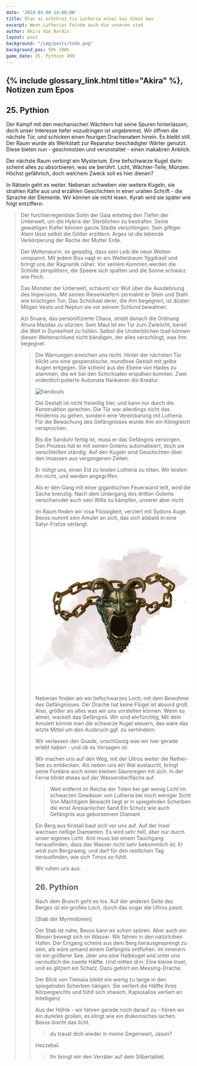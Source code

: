 ```yaml
---
date: '2024-03-09 14:00:00'
title: Ótan oi echthroí tis Luthería eínai kai dikoí mas
excerpt: Wenn Lutherias Feinde auch die unseren sind
author: Akira die Bardin
layout: post
background: "/img/posts/todo.png"
background_pos: 50% 100%
game_date: 25. Pythion 499
---
```


## {% include glossary_link.html title="Akira" %}, Notizen zum Epos

## 25. Pythion

Der Kampf mit den mechanischen Wächtern hat seine Spuren hinterlassen, doch unser Interesse tiefer vozudringen ist ungebremst. Wir öffnen die nächste Tür, und schicken einen feurigen Drachenatem hinein. Es bleibt still. Der Raum wurde als Werkstatt zur Reparatur beschädigter Wärter genutzt. Diese bieten nun - geschmolzen und verunstaltet - einen makabren Anblick.

Der nächste Raum verbirgt ein Mysterium. Eine tiefschwarze Kugel darin scheint alles zu absorbieren, was sie berührt. Licht, Wächter-Teile, Münzen. Höchst gefährlich, doch welchem Zweck soll es hier dienen?

In Rätseln geht es weiter. Nebenan schweben vier weitere Kugeln, sie strahlen Kälte aus und erzählen Geschichten in einer uralten Schrift - die Sprache der Elemente. Wir können sie nicht lesen. Kyrah wird sie später wie folgt entziffern:

<blockquote class=”TODO”>Der furchterregendste Sohn der Gaia entstieg den Tiefen der Unterwelt, um die Hybris der Sterblichen zu bestrafen. Seine gewaltigen Kiefer können ganze Städte verschlingen. Sein giftiger Atem lässt selbst die Götter erzittern. Arges ist die lebende Verkörperung der Rache der Mutter Erde.

Der Weltenwurm, so gewaltig, dass sein Leib die neun Welten umspannt. Mit jedem Biss nagt er am Weltenbaum Yggdrasil und bringt uns der Ragnarök näher. Vor seinem Kommen werden die Schilde zersplittern, die Speere sich spalten und die Sonne schwarz wie Pech.

Das Monster der Unterwelt, schäumt vor Wut über die Ausdehnung des Imperiums. Mit seinen Riesenkiefern zermalmt er Stein und Stahl wie brüchigen Ton. Das Schicksal derer, die ihm begegnen, ist düster: Mögen Vesta und Neptun sie vor seinem Schlund bewahren.

Azi Sruara, das personifizierte Chaos, strebt danach die Ordnung Ahura Mazdas zu stürzen. Sein Maul ist ein Tor zum Zwielicht, bereit die Welt in Dunkelheit zu hüllen. Selbst die Unsterblichen Izad können diesen Weltenschlund nicht bändigen, der alles verschlingt, was ihm begegnet.<blockquote>

Die Warnungen erreichen uns nicht. Hinter der nächsten Tür blickt uns eine gespenstische, mundlose Gestalt mit gelbe Augen entgegen. Sie scheint aus der Ebene von Hades zu stammen, die wir bei den Schicksalen erspähen konnten. Zwei ordentlich polierte Automata flankieren die Kreatur.

![handouts](/img/posts/foo.png)



Die Gestalt ist nicht freiwillig hier, und kann nur durch die Konstruktion sprechen. Die Tür war allerdings nicht das Hindernis zu gehen, sondern eine Vereinbarung mit Lutheria. Für die Bewachung des Gefängnisses wurde ihm ein Königreich versprochen.

Bis die Sanduhr fertig ist, muss er das Gefängnis versorgen. Den Prozess hat er mit seinen Golems automatisiert, doch sie verschleißen ständig. Auf den Kugeln sind Geschichten über den Insassen aus vergangenen Zeiten. 

Er nötigt uns, einen Eid zu leisten Lutheria zu töten. Wir leisten ihn nicht, und werden angegriffen. 


Als er den Gang mit einer gigantischen Feuerwand teilt, wird die Sache brenzlig. Nach dem Untergang des dritten Golems verschwindet auch sein Wille zu kämpfen, unserer aber nicht.

Im Raum finden wir rosa Flüssigkeit, verziert mit Sydons Auge. Bexos nummt sein Amulet an sich, das sich alsbald in eine Satyr-Fratze verlangt.

![Fratze](/img/posts/fratze.png)

Nebenan finden wir ein tiefschwarzes Loch, mit dem Bewohner des Gefängnisses. Der Drache hat keine Flügel ist absurd groß. Also, größer als alles was wir uns vorstellen können. Wenn es atmet, wackelt das Gefängnis. Wir sind ehrfürchtig,
Mit dem Amulett könnte man die schwarze Kugel steuern, das wäre das letzte Mittel um den Ausbruch ggf. zu verhindern. 

Wir verlassen den Quade, unschlüssig was wir hier gerade erlebt haben - und ob es Versagen ist.

 
Wir machen uns auf den Weg, mit der Ultros weiter die Nether-See zu entdecken. Als neben uns ein Wal austaucht, bringt seine Fontäne auch einen kleinen Säureregen mit sich. In der Ferne blinkt etwas auf der Wasseroberfläche auf. 

> Weit entfernt im Reiche der Toten bei gar wenig Licht
> Im schwarzen Gewässer von Lutheria bei noch weniger Sicht
> Von Mächtigem Bewacht liegt er in spiegelnden Scherben die einst Aresianischer Sand
> Ein Schutz wie auch Gefängnis aus geborstenem Diamant


Ein Berg aus Kristall baut sich vor uns auf. Auf der Insel wachsen rießige Diamanten. Es wird sehr hell, aber nur durch unser eigenes Licht. Anti muss bei einem Tauchgang herausfinden, dass das Wasser nicht sehr bekommlich ist. Er wird zum Bergzwerg, und darf für den restlichen Tag herausfinden, wie sich Timos so fühlt.

Wir ruhen uns aus.

## 26. Pythion

Nach dem Brunch geht es los. Auf der anderen Seite des Berges ist ein großes Loch, durch das sogar die Ultros passt.

[Stab der Myrmidonen]

Der Stab ist nahe, Bexos kann es schon spüren. Aber auch ein Wesen bewegt sich im Wasser. Wir fahren in den natürlcihen Hafen. Der Eingang scheint aus dem Berg herausgesprengt zu sein, als wäre jemand einem Gefängnis entflohen. Im innerern ist ein größerer See, über uns eine Halbkugel und unter uns vermutlich die zweite Hälfte. Und mitten drin: EIne kleine Insel, und es glitzert ein Schatz. Dazu gehört ein Messing-Drache.

Der Blick von Tiemaia bleibt ein wenig zu lange in den spiegelnden Scherben hängen. Sie verliert die Hälfte ihres Körpergwichts und fühlt sich shwach. Kapiosallos verliert an Intelligenz

Aus der Höhle - wir fahren gerade noch darauf zu - hören wir ein dunkles grollen, es klingt wie ein drakonisches lachen. Bexos löscht das licht.

> du traust dich wieder in meine Gegenwart, Jason?

Hezzebal.

> Ihr bringt mir den Verräter auf dem Silbertablet.

<!--
beim blick auf spiegel: bexos wisdom check geschafft, kapiosallos + Tiameia failed, timos schaut aufs wasser
-->

<!--
Die Amazonen sind mit der Halbinsel Aresia in Verbindung, 
Narsus für viele aresianer ein spielzeug der königin.
Chondrus: beim "träumer", also der richtung ohne sterne, finden wir die nether seee)
Chondrus: Von der Insel der Verdammnis in der dunklen See kann man manchmal auf Lutheria treffen. 
-->
